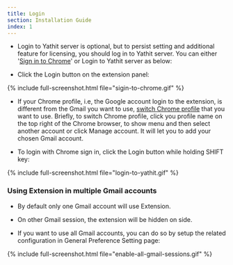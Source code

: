 ```yaml
---
title: Login
section: Installation Guide
index: 1
---
```



* Login to Yathit server is optional, but to persist setting and additional feature for licensing, you should log in to Yathit server. 
You can either '[Sign in to Chrome](https://support.google.com/chrome/answer/185277)' or Login to Yathit server as below:

* Click the Login button on the extension panel:


{% include full-screenshot.html file="sigin-to-chrome.gif" %}

* If your Chrome profile, i.e, the Google account login to the extension, is different from the Gmail you want to use, [switch Chrome profile](https://support.google.com/chrome/answer/2364824) that you want to use. Briefly, to switch Chrome profile, click you profile name on the top right of the Chrome browser, to show menu and then select another account or click Manage account. It will let you to add your chosen Gmail account.

* To login with Chrome sign in, click the Login button while holding SHIFT key:

{% include full-screenshot.html file="login-to-yathit.gif" %}


### Using Extension in multiple Gmail accounts

* By default only one Gmail account will use Extension. 

* On other Gmail session, the extension will be hidden on side. 

* If you want to use all Gmail accounts, you can do so by setup the related configuration in General Preference Setting page:

{% include full-screenshot.html file="enable-all-gmail-sessions.gif" %}
